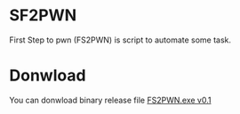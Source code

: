 # SF2PWN
First Step to pwn (FS2PWN) is script to automate some task.

# Donwload
You can donwload binary release file [FS2PWN.exe v0.1](https://github.com/0xAbdullah/SF2PWN/releases/download/0.1/FS2PWN.exe)
